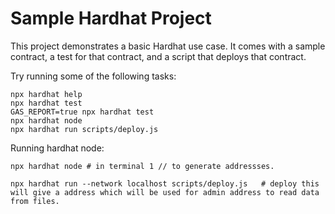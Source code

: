 # Sample Hardhat Project

This project demonstrates a basic Hardhat use case. It comes with a sample contract, a test for that contract, and a script that deploys that contract.

Try running some of the following tasks:

```shell
npx hardhat help
npx hardhat test
GAS_REPORT=true npx hardhat test
npx hardhat node
npx hardhat run scripts/deploy.js
```
Running hardhat node:
```shell
npx hardhat node # in terminal 1 // to generate addressses.

npx hardhat run --network localhost scripts/deploy.js   # deploy this will give a address which will be used for admin address to read data from files.


```